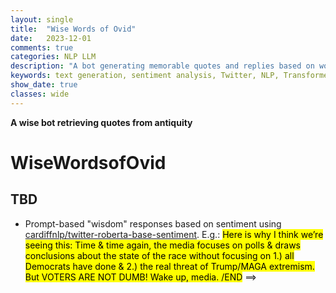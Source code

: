 ```yaml
---
layout: single
title:  "Wise Words of Ovid"
date:   2023-12-01
comments: true
categories: NLP LLM
description: "A bot generating memorable quotes and replies based on works of Ovid"
keywords: text generation, sentiment analysis, Twitter, NLP, Transformers, HuggingFace, RESTful API
show_date: true
classes: wide
---
```


**A wise bot retrieving quotes from antiquity**

# WiseWordsofOvid

## TBD
* Prompt-based "wisdom" responses based on sentiment using [cardiffnlp/twitter-roberta-base-sentiment](https://huggingface.co/cardiffnlp/twitter-roberta-base-sentiment?text=Whoa.+CNN+is+now+reporting+that+several+Republican+voters+have+said+that+they+voted+for+Tom+Suozzi+today+because+Republicans+sabotaged+the+border+security+deal.+This+is+huge+%26+amazing.+Voters+see+right+through+Republican+nonsense+%26+they+are+making+them+find+out+big+time.). 
E.g.:
<mark> Here is why I think we’re seeing this: Time & time again, the media focuses on polls & draws conclusions about the state of the race without focusing on 1.) all Democrats have done & 2.) the real threat of Trump/MAGA extremism. But VOTERS ARE NOT DUMB! Wake up, media. /END</mark> ==>
<!-- ## Table of Contents
* Table of Contents
{:toc}

## Data
* Found a vast improvement in text extraction from Ovid works using 300 dimension vs 200 dimension embeddings. This is consistent with many of the recommendation for creating RAGs.

### Tweet Probability of Repeated Occurrence over Time
$$\begin{equation*}P(\text{repeated in 2 weeks}) = 1 - \left( \frac{N - 1}{N} \right)^{\frac{14}{m}}\end{equation*}$$

 Substituting in the values:

 $$\begin{equation*} P(\text{repeated in 2 weeks}) = 1 - \left( \frac{99}{100} \right)^{14}\end{equation*}$$

 Calculating this gives:

 $$\begin{equation*} P(\text{repeated in 2 weeks}) \approx 0.135\end{equation*}$$

Personally, I'd like it to be under 10% for a longer period of time (increases probability)

Tweaking the numbers a bit 
N = 200
days = 21

$$\begin{equation*}P(\text{repeated in 3 weeks}) \approx  0.0980\end{equation*}$$


### Prompts
## Fine-Tuning Prompts
* It feels a bit like trying a new recipe while baking when you're missing measuring cups. You have instructions, general template for what to do and instinct that too much of one thing is not good but at the end of the day it's going to be trial and error. Maybe you made the recipe the best it could be, but you wouldn't know but you're following in inperfect recipe. Maybe you measured things exactly but it's still not what you want.

### RAG Triad of Metrics
* **Context Relevance:** Ensuring the retrieved context is pertinent to the user query, utilizing LLMs for context relevance scoring.
* **Groundedness:** Separating the response into statements and verifying each against the retrieved context.
* **Answer Relevance:** Checking if the response aptly addresses the original question.

## Dual-Encoder:
<div align="center">
 <img src="/assets/images/wisewordsofovid/dual_encoder_architectures.png"
     alt="askDocs example"
     style="width:350px;"/>
<figcaption>Different architectures of Dual-Encoders (https://aclanthology.org/2022.emnlp-main.640.pdf)</figcaption>
</div> -->


